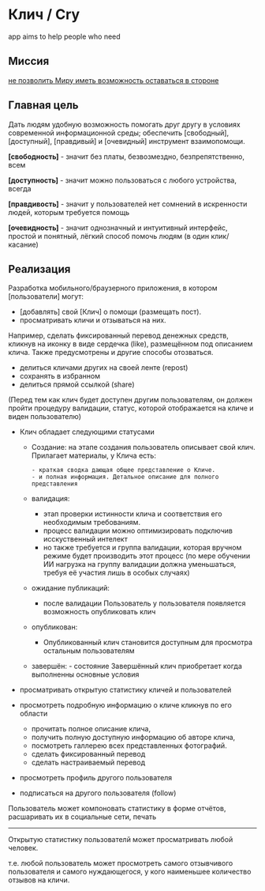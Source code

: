 # Клич / Cry

app aims to help people who need

## Миссия

[не позволить Миру иметь возможность оставаться в стороне][1]

## Главная цель

Дать людям удобную возможность помогать друг другу в условиях современной
информационной среды; обеспечить [свободный], [доступный], 
[правдивый] и [очевидный] инструмент взаимопомощи.

**[свободность]** - значит без платы, безвозмездно, безпрепятственно, 
всем

**[доступность]** - значит можно пользоваться с любого устройства, всегда

**[правдивость]** - значит у пользователей нет сомнений в искренности людей, которым требуется
помощь

**[очевидность]** - значит однозначный и интуитивный интерфейс, простой и
понятный, лёгкий способ помочь людям (в один клик/касание)

## Реализация

Разработка мобильного/браузерного приложения, в котором [пользователи]
могут:

* [добавлять] свой [Клич] о помощи (размещать пост).
* просматривать кличи и отзываться на них.

Например, сделать фиксированный перевод денежных средств, кликнув на иконку в виде сердечка (like), размещённом под
описанием клича. Также предусмотрены и другие способы отозваться.

* делиться кличами других на своей ленте (repost)
* сохранять в избранном
* делиться прямой ссылкой (share)

(Перед тем как клич будет доступен другим пользователям, он должен пройти процедуру валидации, 
статус, которой отображается на кличе и виден пользователю)

* Клич обладает следующими статусами
  + Создание:
    на этапе создания пользователь описывает свой клич. Прилагает материалы,
    у Клича есть:

        - краткая сводка дающая общее представление о Кличе.
        - и полная информация. Детальное описание для полного представления
  + валидация:
      - этап проверки истинности клича и соответствия его необходимым требованиям.
      - процесс валидации можно оптимизировать подключив исскуственный интелект
      - но также требуется и группа валидации, которая вручном режиме будет производить этот процесс
      (по мере обучении ИИ нагрузка на группу валидации должна уменьшаться, требуя её участия лишь в особых случаях)

  + ожидание публикаций:
      - после валидации Пользователь у пользователя появляется возможность опубликовать клич
  + опубликован:
      - Опубликованный клич становится доступным для просмотра остальным пользователям
  + завершён:
        - состояние Завершённый клич приобретает когда выполненны основные условия

* просматривать открытую статистику кличей и пользователей
* просмотреть подробную информацию о кличе кликнув по его области
  + прочитать полное описание клича, 
  + получить полную доступную информацию об авторе клича, 
  + посмотреть галлерею всех представленных фотографий.
  + сделать фиксированный перевод
  + сделать настраиваемый перевод
* просмотреть профиль другого пользователя
* подписаться на другого пользователя (follow)

Пользователь может компоновать статистику в форме отчётов, расшаривать
их в социальные сети, печать

---

Открытую статистику пользователй может просматривать любой человек.

т.е. любой пользователь может просмотреть самого отзывчивого
пользователя и самого нуждающегося, у кого наименьшее количество отзывов
на кличи.

[1]: ./motivation.md
